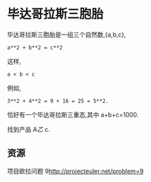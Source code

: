 # 毕达哥拉斯三胞胎

毕达哥拉斯三胞胎是一组三个自然数,{a,b,c},

```text
a**2 + b**2 = c**2
```

这样,

```text
a < b < c
```

例如,

```text
3**2 + 4**2 = 9 + 16 = 25 = 5**2.
```

恰好有一个毕达哥拉斯三重态,其中 a+b+c=1000.

找到产品 A*乙* c.

[help-page]: https://exercism.io/tracks/rust/learning
[modules]: https://doc.rust-lang.org/book/2018-edition/ch07-00-modules.html
[cargo]: https://doc.rust-lang.org/book/2018-edition/ch14-00-more-about-cargo.html
[rust-tests]: https://doc.rust-lang.org/book/2018-edition/ch11-02-running-tests.html

## 资源

项目欧拉问题 9<http://projecteuler.net/problem=9>
